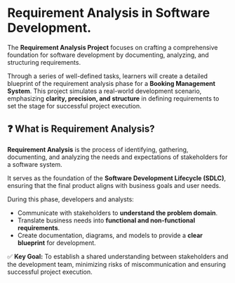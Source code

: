 # Requirement Analysis in Software Development.
The **Requirement Analysis Project** focuses on crafting a comprehensive foundation for software development by documenting, analyzing, and structuring requirements.  

Through a series of well-defined tasks, learners will create a detailed blueprint of the requirement analysis phase for a **Booking Management System**. This project simulates a real-world development scenario, emphasizing **clarity, precision, and structure** in defining requirements to set the stage for successful project execution.

## ❓ What is Requirement Analysis?

**Requirement Analysis** is the process of identifying, gathering, documenting, and analyzing the needs and expectations of stakeholders for a software system.  

It serves as the foundation of the **Software Development Lifecycle (SDLC)**, ensuring that the final product aligns with business goals and user needs.  

During this phase, developers and analysts:  
- Communicate with stakeholders to **understand the problem domain**.  
- Translate business needs into **functional and non-functional requirements**.  
- Create documentation, diagrams, and models to provide a **clear blueprint** for development.  

✅ **Key Goal:** To establish a shared understanding between stakeholders and the development team, minimizing risks of miscommunication and ensuring successful project execution.

